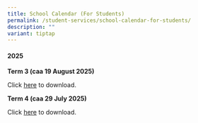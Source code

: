 ```yaml
---
title: School Calendar (For Students)
permalink: /student-services/school-calendar-for-students/
description: ""
variant: tiptap
---
```

<h4><strong>2025</strong></h4>
<p><strong>Term 3 (caa 19 August 2025)</strong>
</p>
<p>Click <a href="/files/2025/Student_Calendar_2025_Term3_caa_19_Aug_2025.pdf" rel="noopener noreferrer nofollow" target="_blank">here</a> to
download.</p>
<p><strong>Term 4 (caa 29 July 2025)</strong>
</p>
<p>Click <a href="/files/2025/Student_Calendar_2025_Term4_caa_29_July_2025.pdf" rel="noopener noreferrer nofollow" target="_blank">here</a> to
download.</p>